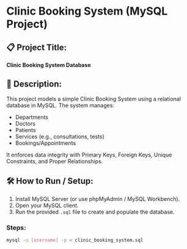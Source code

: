 # Clinic Booking System (MySQL Project)

## 📋 Project Title:
**Clinic Booking System Database**

## 📝 Description:
This project models a simple Clinic Booking System using a relational database in MySQL. The system manages:
- Departments
- Doctors
- Patients
- Services (e.g., consultations, tests)
- Bookings/Appointments

It enforces data integrity with Primary Keys, Foreign Keys, Unique Constraints, and Proper Relationships.

## 🛠 How to Run / Setup:
1. Install MySQL Server (or use phpMyAdmin / MySQL Workbench).
2. Open your MySQL client.
3. Run the provided `.sql` file to create and populate the database.

### Steps:
```bash
mysql -u [username] -p < clinic_booking_system.sql

